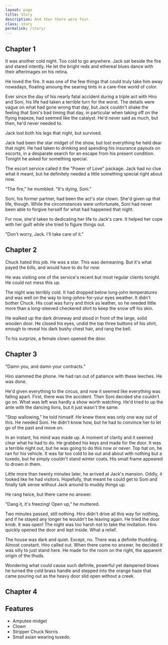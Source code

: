 ```yaml
---
layout: page
title: Story
description: And then there were four.
class: story
permalink: /story/
---
```


## Chapter 1

It was another cold night.  Too cold to go anywhere.  Jack sat beside the fire and stared intently.
He let the bright reds and ethereal blues dance with their afterimages on his retina.

He loved the fire.  It was one of the few things that could truly take him away nowadays,
floating amoung the searing tints in a care-free world of color.

Ever since the day of his nearly fatal accident during a triple act with Hiro and Soni,
his life had taken a terrible turn for the worst.
The details were vague on what had gone wrong that day, but Jack couldn't shake the feeling that
Soni's bad timing that day, in particular when taking off on the flying trapeze, had seemed like
the catalyst.  He'd never said as much, but then, he'd never needed to.

Jack lost both his legs that night, but survived.

Jack had been the star midget of the show, but lost everything he held dear that night.
He had taken to drinking and spending his insurance payouts on escorts, in a desparate search for
an escape from his present condition.  Tonight he asked for something special.

The escort service called it the "Power of Love" package.
Jack had no clue what it meant, but he definitely needed a little something special right about now.

"The fire," he mumbled.  "It's dying, Soni."

Soni, his former partner, had been the act's star clown.  She'd given up that life, though.
While the circomstances were unfortunate, Soni had never been able to forgive herself for what
had happened that night.

For now, she'd taken to dedicating her life to Jack's care.  It helped her cope with her guilt
while she tried to figure things out.

"Don't worry, Jack.  I'll take care of it."


## Chapter 2

Chuck hated this job.  He was a star.  This was demeaning.  But it's what payed the bills, and would have to do for now.

He was visiting one of the service's recent but most regular clients tonight.  He could not mess this up.

The night was terribly cold.  It had dropped below long-john temperatures and was well on the way
to long-johns-for-your eyes weather.  It didn't bother Chuck.  His coat was furry and thick as leather,
so he needed little more than a long-sleeved checkered shirt to keep the snow off his skin.

He walked up the dark driveway and stood in front of the large, solid wooden door.
He closed his eyes, undid the top three buttons of his shirt, enough to reveal his dark bushy chest hair, and rang the bell.

To his surprize, a female clown opened the door.


## Chapter 3

"Damn you, and damn your contracts."

Hiro slammed the phone.  He had ran out of patience with these leeches.  He was done.

He'd given everything to the circus, and now it seemed like everything was falling apart.
First, there was the accident.  Then Soni decided she couldn't go on.  What was left was hardly a show worth watching.
He'd tried to up the ante with the dancing lions, but it just wasn't the same.

"Stop wallowing," he told himself.  He knew there was only one way out of this.  He needed Soni.
He didn't know how, but he had to convince her to let go of the past and move on.

In an instant, his mind was made up.  A moment of clarity and it seemed clear what he had to do.
He grabbed his keys and made for the door.  It was a terrible night out, but he was going to do this now or never.
Top hat on, he ran for his vehicle.  It was far too cold to be out and about with nothing but a tuxedo,
but he simply couldn't stand winter coats.  His small frame appeared to drown in them.

Little more than twenty minutes later, he arrived at Jack's mansion.  Oddly, it looked like he had visitors.
Hopefully, that meant he could get to Soni and finally talk sense without Jack around to muddy things up.

He rang twice, but there came no answer.

"Dang it, it's freezing!  Open up," he muttered.

Two minutes passed, still nothing.  Hiro didn't drive all this way for nothing, and if he stayed any longer
he wouldn't be leaving again.  He tried the door knob.  It was open!
The night was too harsh not to take the invitation.  Hiro quickly opened the door and lept inside.  What a relief.

The house was dark and quiet.  Except, no.  There was a definite thudding.  Almost constant.
Hiro called out.  When there came no answer, he decided it was silly to just stand here.
He made for the room on the right, the apparent origin of the thuds.

Wondering what could cause such definite, powerful yet dampened blows he turned the cold brass handle and stepped
into the orange haze that came pouring out as the heavy door slid open without a creek.


## Chapter 4




## Features

- Amputee midget
- Clown
- Stripper Chuck Norris
- Small asian wearing tuxedo.

